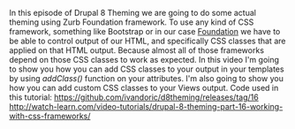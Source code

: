 <!--
{
"name" : "intro-css-frameworks",
"version" : "0.1",
"title" : "Introducing css frameworks",
"description" : "Drupal 8 Theming, Part 5",
"homepage" : "https://www.youtube.com/playlist?list=PLUBR53Dw-Ef818EUxzNoWKcQ7PYUXpFFA",
"freshnessDate" : 2015-12-04,
"license" : "Standard YouTube License"
}
-->

<!-- @section, "title" : "Part 16 - Working With CSS Frameworks" -->
		
<!-- @asset, "contentType": "outlearn/video", "provider": "youtube", "url": "https://www.youtube.com/embed/6l_sNw04wyU" -->

In this episode of Drupal 8 Theming we are going to do some actual theming using Zurb Foundation framework.
To use any kind of CSS framework, something like Bootstrap or in our case [Foundation](http://foundation.zurb.com/) we have to be able to control output of our HTML, and specifically CSS classes that are applied on that HTML output. Because almost all of those frameworks depend on those CSS classes to work as expected.
In this video I'm going to show you how you can add CSS classes to your output in your templates by using *addClass()* function on your attributes. I'm also going to show you how you can add custom CSS classes to your Views output.
Code used in this tutorial:
https://github.com/ivandoric/d8theming/releases/tag/16
http://watch-learn.com/video-tutorials/drupal-8-theming-part-16-working-with-css-frameworks/